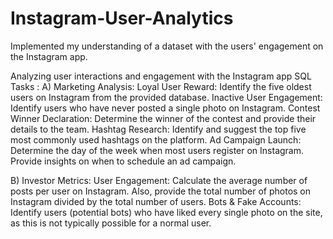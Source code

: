# Instagram-User-Analytics
Implemented my understanding of a dataset with the users' engagement on the Instagram app.

Analyzing user interactions and engagement with the Instagram app
SQL Tasks :
A) Marketing Analysis:
Loyal User Reward: Identify the five oldest users on Instagram from the provided database.
Inactive User Engagement: Identify users who have never posted a single photo on Instagram.
Contest Winner Declaration: Determine the winner of the contest and provide their details to the team.
Hashtag Research: Identify and suggest the top five most commonly used hashtags on the platform.
Ad Campaign Launch: Determine the day of the week when most users register on Instagram. Provide insights on when to schedule an ad campaign.

B) Investor Metrics:
User Engagement: Calculate the average number of posts per user on Instagram. Also, provide the total number of photos on Instagram divided by the total number of users.
Bots & Fake Accounts: Identify users (potential bots) who have liked every single photo on the site, as this is not typically possible for a normal user.
